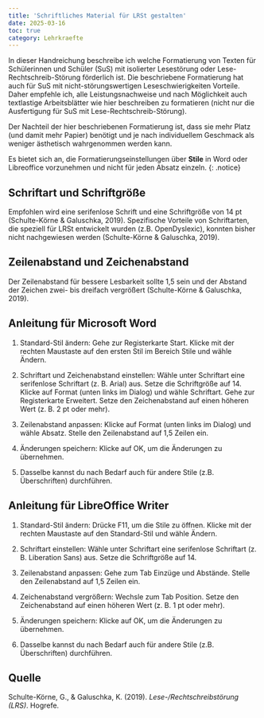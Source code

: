 ```yaml
---
title: 'Schriftliches Material für LRSt gestalten'
date: 2025-03-16
toc: true
category: Lehrkraefte
---
```


In dieser Handreichung beschreibe ich welche Formatierung von Texten für
Schülerinnen und Schüler (SuS) mit isolierter Lesestörung oder
Lese-Rechtschreib-Störung förderlich ist. Die beschriebene Formatierung hat
auch für SuS mit nicht-störungswertigen Leseschwierigkeiten Vorteile. Daher
empfehle ich, alle Leistungsnachweise und nach Möglichkeit auch textlastige
Arbeitsblätter wie hier beschreiben zu formatieren (nicht nur die Ausfertigung
für SuS mit Lese-Rechtschreib-Störung).

Der Nachteil der hier beschriebenen Formatierung ist, dass sie mehr Platz (und
damit mehr Papier) benötigt und je nach individuellem Geschmack als weniger
ästhetisch wahrgenommen werden kann.

Es bietet sich an, die Formatierungseinstellungen über **Stile** in Word oder
Libreoffice vorzunehmen und nicht für jeden Absatz einzeln.
{: .notice}

## Schriftart und Schriftgröße

Empfohlen wird eine serifenlose Schrift und eine Schriftgröße von 14 pt
(Schulte-Körne & Galuschka, 2019). Spezifische Vorteile von Schriftarten, die
speziell für LRSt entwickelt wurden (z.B. OpenDyslexic), konnten bisher nicht
nachgewiesen werden (Schulte-Körne & Galuschka, 2019).

## Zeilenabstand und Zeichenabstand

Der Zeilenabstand für bessere Lesbarkeit sollte 1,5 sein und der Abstand der
Zeichen zwei- bis dreifach vergrößert (Schulte-Körne & Galuschka, 2019).

## Anleitung für Microsoft Word 

1. Standard-Stil ändern: Gehe zur Registerkarte Start. Klicke mit der rechten
   Maustaste auf den ersten Stil im Bereich Stile und wähle Ändern.

2. Schriftart und Zeichenabstand einstellen: Wähle unter Schriftart eine
   serifenlose Schriftart (z. B. Arial) aus. Setze die Schriftgröße auf 14.
   Klicke auf Format (unten links im Dialog) und wähle Schriftart. Gehe zur
   Registerkarte Erweitert. Setze den Zeichenabstand auf einen höheren Wert (z.
   B. 2 pt oder mehr).

3. Zeilenabstand anpassen: Klicke auf Format (unten links im Dialog) und wähle
   Absatz. Stelle den Zeilenabstand auf 1,5 Zeilen ein.

4. Änderungen speichern: Klicke auf OK, um die Änderungen zu übernehmen.

5. Dasselbe kannst du nach Bedarf auch für andere Stile (z.B. Überschriften)
   durchführen.

## Anleitung für LibreOffice Writer

1. Standard-Stil ändern: Drücke F11, um die Stile zu öffnen. Klicke mit der
   rechten Maustaste auf den Standard-Stil und wähle Ändern.

2. Schriftart einstellen: Wähle unter Schriftart eine serifenlose Schriftart
   (z. B. Liberation Sans) aus. Setze die Schriftgröße auf 14.

3. Zeilenabstand anpassen: Gehe zum Tab Einzüge und Abstände. Stelle den
   Zeilenabstand auf 1,5 Zeilen ein.

4. Zeichenabstand vergrößern: Wechsle zum Tab Position. Setze den
   Zeichenabstand auf einen höheren Wert (z. B. 1 pt oder mehr).

5. Änderungen speichern: Klicke auf OK, um die Änderungen zu übernehmen.

6. Dasselbe kannst du nach Bedarf auch für andere Stile (z.B. Überschriften)
   durchführen.

## Quelle

Schulte-Körne, G., & Galuschka, K. (2019). *Lese-/Rechtschreibstörung (LRS)*. Hogrefe.
